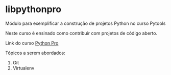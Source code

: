 # libpythonpro
Módulo para exemplificar a construção de projetos Python no curso Pytools

Neste curso é ensinado como contribuir com projetos de código aberto.

Link do curso [Python Pro](https://python.pro.br)

Tópicos a serem abordados:
1. Git
2. Virtualenv
